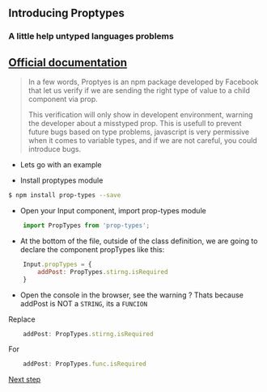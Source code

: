 ## Introducing Proptypes
### A little help untyped languages problems
[Official documentation](https://reactjs.org/docs/typechecking-with-proptypes.html)
---
>In a few words, Proptyes is an npm package developed by Facebook that let us verify if we are sending the right type of value to a child component via prop.
>
>This verification will only show in developent environment, warning the developer about a misstyped prop.
> This is usefull to prevent future bugs based on type problems, javascript is very permissive when it comes to variable types, and if we are not careful, you could introduce bugs.

+ Lets go with an example

+ Install proptypes module
```bash
$ npm install prop-types --save
```
+ Open your Input component, import prop-types module
```jsx
    import PropTypes from 'prop-types';
```

+ At the bottom of the file, outside of the class definition, we are going to declare the component propTypes like this:
```jsx
    Input.propTypes = {
        addPost: PropTypes.stirng.isRequired
    }
```
+ Open the console in the browser, see the warning ?
Thats because addPost is NOT a `STRING`, its a `FUNCION`

Replace
```jsx
    addPost: PropTypes.stirng.isRequired
```
For
```jsx
    addPost: PropTypes.func.isRequired
```

[Next step](https://github.com/sgonzalezml/workshop-react/tree/v6)